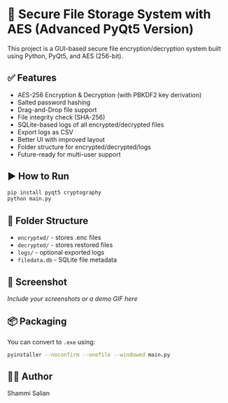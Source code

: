 # 🔐 Secure File Storage System with AES (Advanced PyQt5 Version)

This project is a GUI-based secure file encryption/decryption system built using Python, PyQt5, and AES (256-bit).

## ✅ Features
- AES-256 Encryption & Decryption (with PBKDF2 key derivation)
- Salted password hashing
- Drag-and-Drop file support
- File integrity check (SHA-256)
- SQLite-based logs of all encrypted/decrypted files
- Export logs as CSV
- Better UI with improved layout
- Folder structure for encrypted/decrypted/logs
- Future-ready for multi-user support

## ▶️ How to Run
```bash
pip install pyqt5 cryptography
python main.py
```

## 📁 Folder Structure
- `encrypted/` - stores .enc files
- `decrypted/` - stores restored files
- `logs/` - optional exported logs
- `filedata.db` - SQLite file metadata

## 📸 Screenshot
_Include your screenshots or a demo GIF here_

## 📦 Packaging
You can convert to `.exe` using:
```bash
pyinstaller --noconfirm --onefile --windowed main.py
```

## 👨‍💻 Author
Shammi Salian